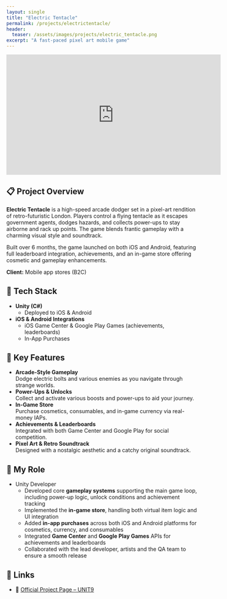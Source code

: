 ```yaml
---
layout: single
title: "Electric Tentacle"
permalink: /projects/electrictentacle/
header:
  teaser: /assets/images/projects/electric_tentacle.png
excerpt: "A fast-paced pixel art mobile game"
---
```


<iframe src="https://www.youtube.com/embed/SAlVb795Gis?si=tHS6NONVWCm8bd6E"
        width="560" 
        height="315" 
        title="Electric Tentacle Demo" 
        frameborder="0" 
        allow="accelerometer; autoplay; clipboard-write; encrypted-media; gyroscope; picture-in-picture; web-share" 
        referrerpolicy="strict-origin-when-cross-origin" 
        allowfullscreen>
</iframe>

## 📋 Project Overview

**Electric Tentacle** is a high-speed arcade dodger set in a pixel-art rendition of retro-futuristic London. Players control a flying tentacle as it escapes government agents, dodges hazards, and collects power-ups to stay airborne and rack up points. The game blends frantic gameplay with a charming visual style and soundtrack.

Built over 6 months, the game launched on both iOS and Android, featuring full leaderboard integration, achievements, and an in-game store offering cosmetic and gameplay enhancements.

**Client:** Mobile app stores (B2C)

## 🔧 Tech Stack

- **Unity (C#)** 
  - Deployed to iOS & Android
- **iOS & Android Integrations**
  - iOS Game Center & Google Play Games (achievements, leaderboards)
  - In-App Purchases

## 🔑 Key Features

- **Arcade-Style Gameplay**  
  Dodge electric bolts and various enemies as you navigate through strange worlds.  
- **Power-Ups & Unlocks**  
  Collect and activate various boosts and power-ups to aid your journey.  
- **In-Game Store**  
  Purchase cosmetics, consumables, and in-game currency via real-money IAPs.  
- **Achievements & Leaderboards**  
  Integrated with both Game Center and Google Play for social competition.  
- **Pixel Art & Retro Soundtrack**  
  Designed with a nostalgic aesthetic and a catchy original soundtrack.

## 👨 My Role

- Unity Developer
  - Developed core **gameplay systems** supporting the main game loop, including power-up logic, unlock conditions and achievement tracking  
  - Implemented the **in-game store**, handling both virtual item logic and UI integration  
  - Added **in-app purchases** across both iOS and Android platforms for cosmetics, currency, and consumables  
  - Integrated **Game Center** and **Google Play Games** APIs for achievements and leaderboards  
  - Collaborated with the lead developer, artists and the QA team to ensure a smooth release

<!---
## 🛠 Technical Deep Dive
> _TBC—opportunity to detail IAP setup, reward systems, or modular gameplay architecture._
 
## 🚀 Lessons Learned & Next Steps
- **Challenges Overcome:** _e.g., IAP compliance across platforms, syncing progression and rewards across devices_  
- **Future Enhancements:** _e.g., multiplayer mode, time-limited events, NFT-powered cosmetics (joking—unless?)_  
--->

## 🔗 Links

- 🐙 [Official Project Page – UNIT9](https://www.unit9.com/project/electric-tentacle/)
